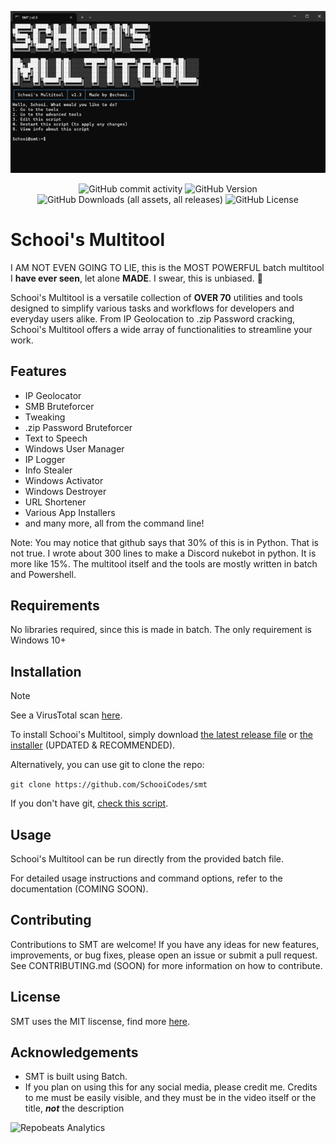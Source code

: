 <p align="center"><img src="https://github.com/SchooiCodes/file_hosting/blob/main/SMT_v2.3_734x377.png"></p>

<p align="center">
    <img src="https://img.shields.io/github/commit-activity/w/SchooiCodes/smt" alt="GitHub commit activity">
    <img src="https://img.shields.io/github/v/tag/SchooiCodes/smt" alt="GitHub Version">
    <img src="https://img.shields.io/github/downloads/SchooiCodes/smt/total" alt="GitHub Downloads (all assets, all releases)">
    <img src="https://img.shields.io/github/license/SchooiCodes/smt" alt="GitHub License">
</p>

# Schooi's Multitool

I AM NOT EVEN GOING TO LIE, this is the MOST POWERFUL batch multitool I **have ever seen**, let alone **MADE**. I swear, this is unbiased. 👀

Schooi's Multitool is a versatile collection of **OVER 70** utilities and tools designed to simplify various tasks and workflows for developers and everyday users alike. From IP Geolocation to .zip Password cracking, Schooi's Multitool offers a wide array of functionalities to streamline your work.

Features
-

- IP Geolocator
- SMB Bruteforcer
- Tweaking
- .zip Password Bruteforcer
- Text to Speech
- Windows User Manager
- IP Logger
- Info Stealer
- Windows Activator
- Windows Destroyer
- URL Shortener
- Various App Installers
- and many more, all from the command line!

Note: You may notice that github says that 30% of this is in Python. That is not true. I wrote about 300 lines to make a Discord nukebot in python. It is more like 15%. The multitool itself and the tools are mostly written in batch and Powershell.

Requirements
-

No libraries required, since this is made in batch. The only requirement is Windows 10+

Installation
-
> [!NOTE]
> See a VirusTotal scan [here](https://www.virustotal.com/gui/file/d914d16a3d1b97e0ab84d20e5f53b9b1b0540e87cb31ec92947f4eae97e4eb58/detection).

To install Schooi's Multitool, simply download [the latest release file](https://github.com/SchooiCodes/smt/releases/latest) or [the installer](https://github.com/SchooiCodes/smt/blob/main/Schooi's%20Multitool%20Setup.exe) (UPDATED & RECOMMENDED).

Alternatively, you can use git to clone the repo:

`git clone https://github.com/SchooiCodes/smt`

If you don't have git, [check this script](https://github.com/SchooiCodes/smt/blob/main/Files/git.bat).

Usage
-

Schooi's Multitool can be run directly from the provided batch file.

For detailed usage instructions and command options, refer to the documentation (COMING SOON).

Contributing
-

Contributions to SMT are welcome! If you have any ideas for new features, improvements, or bug fixes, please open an issue or submit a pull request. See CONTRIBUTING.md (SOON) for more information on how to contribute.

License
-

SMT uses the MIT liscense, find more [here](https://github.com/SchooiCodes/smt/blob/main/LICENSE.md).

Acknowledgements
-

- SMT is built using Batch.
- If you plan on using this for any social media, please credit me. Credits to me must be easily visible, and they must be in the video itself or the title, ***not*** the description
‎‎‎‎‎‎‎‎‎
‎

![Repobeats Analytics](https://repobeats.axiom.co/api/embed/f1c55495f7862d043d4f8ec42fa49c91704ca110.svg "Repobeats analytics image")
